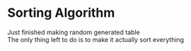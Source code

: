 # Sorting Algorithm
Just finished making random generated table\
The only thing left to do is to make it actually sort everything
